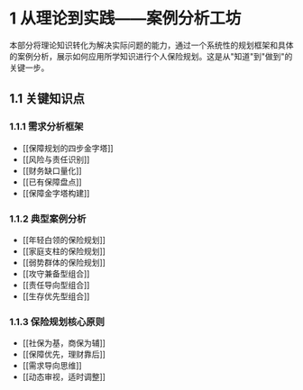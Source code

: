 # 1 从理论到实践——案例分析工坊

本部分将理论知识转化为解决实际问题的能力，通过一个系统性的规划框架和具体的案例分析，展示如何应用所学知识进行个人保险规划。这是从"知道"到"做到"的关键一步。

## 1.1 关键知识点

### 1.1.1 需求分析框架
- [[保障规划的四步金字塔]]
- [[风险与责任识别]]
- [[财务缺口量化]]
- [[已有保障盘点]]
- [[保障金字塔构建]]

### 1.1.2 典型案例分析
- [[年轻白领的保险规划]]
- [[家庭支柱的保险规划]]
- [[弱势群体的保险规划]]
- [[攻守兼备型组合]]
- [[责任导向型组合]]
- [[生存优先型组合]]

### 1.1.3 保险规划核心原则
- [[社保为基，商保为辅]]
- [[保障优先，理财靠后]]
- [[需求导向思维]]
- [[动态审视，适时调整]] 